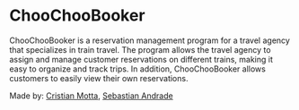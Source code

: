 # ChooChooBooker

ChooChooBooker is a reservation management program for a travel agency that specializes in train travel. The program allows the travel agency to assign and manage customer reservations on different trains, making it easy to organize and track trips. In addition, ChooChooBooker allows customers to easily view their own reservations.

Made by: [Cristian Motta](https://github.com/cmottao), [Sebastian Andrade](https://github.com/Sgewux)